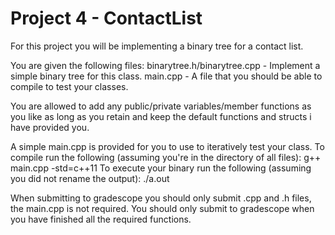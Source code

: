 #  Project 4 - ContactList

For this project you will be implementing a binary tree for a contact list.

You are given the following files:
binarytree.h/binarytree.cpp - Implement a simple binary tree for this class. 
main.cpp - A file that you should be able to compile to test your classes.

You are allowed to add any public/private variables/member functions as you like as long as you retain and keep the default functions and structs i have provided you.

A simple main.cpp is provided for you to use to iteratively test your class.
To compile run the following (assuming you're in the directory of all files):
g++ main.cpp -std=c++11
To execute your binary run the following (assuming you did not rename the output):
./a.out

When submitting to gradescope you should only submit .cpp and .h files, the main.cpp is not required.
You should only submit to gradescope when you have finished all the required functions. 


